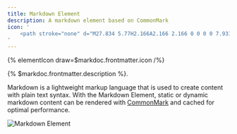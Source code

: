 ```yaml
---
title: Markdown Element
description: A markdown element based on CommonMark
icon: '
    <path stroke="none" d="M27.834 5.77H2.166A2.166 2.166 0 0 0 0 7.931v14.133c0 1.195.97 2.166 2.166 2.166h25.673A2.16 2.16 0 0 0 30 22.069V7.931c0-1.19-.97-2.161-2.166-2.161ZM15.867 19.903h-2.883v-5.625l-2.882 3.605-2.883-3.605v5.625H4.327v-9.806h2.882l2.883 3.605 2.883-3.605h2.883v9.806h.009Zm6.342.145L17.883 15h2.883v-4.903h2.882V15h2.883l-4.322 5.048Z"/>
'
---
```


{% elementIcon draw=$markdoc.frontmatter.icon /%}

{% $markdoc.frontmatter.description %}.

Markdown is a lightweight markup language that is used to create content with plain text syntax. With the Markdown Element, static or dynamic markdown content can be rendered with [CommonMark](https://commonmark.org) and cached for optimal performance.

![Markdown Element](/assets/ytp/elements/markdown-element.webp)
